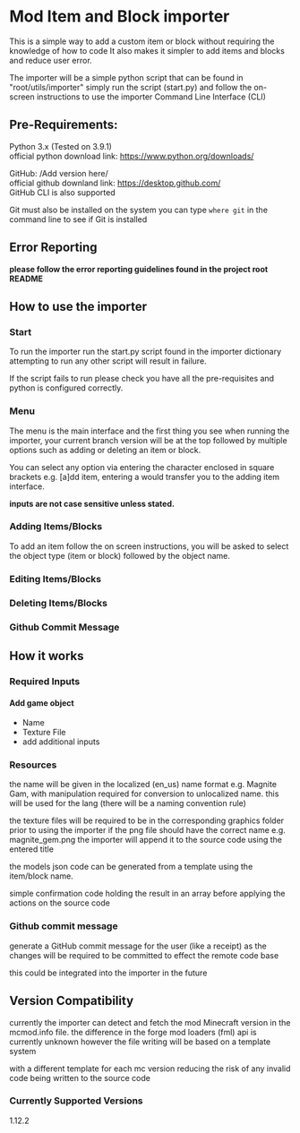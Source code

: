 # Mod Item and Block importer
This is a simple way to add a custom item or block without requiring the knowledge of how to code
It also makes it simpler to add items and blocks and reduce user error.

The importer will be a simple python script that can be found in "root/utils/importer"
simply run the script (start.py) and follow the on-screen instructions to use the importer 
Command Line Interface (CLI)

## Pre-Requirements:
Python 3.x (Tested on 3.9.1) <br>
official python download link: https://www.python.org/downloads/ <br>

GitHub: /Add version here/ <br>
official github downland link: https://desktop.github.com/ <br>
GitHub CLI is also supported <br>

Git must also be installed on the system you can type `where git` in the command line to see if Git is installed

## Error Reporting
<b>please follow the error reporting guidelines found in the project root README</b>
## How to use the importer
### Start
To run the importer run the start.py script found in the importer dictionary attempting to run any
other script will result in failure.

If the script fails to run please check you have all the pre-requisites and python is configured correctly.
### Menu
The menu is the main interface and the first thing you see when running the importer, your current branch version will be at the top followed by multiple options such as adding or deleting an item or block.

You can select any option via entering the character enclosed in square brackets e.g. [a]dd item, entering a would transfer you to the adding item interface.

<b>inputs are not case sensitive unless stated.</b>
### Adding Items/Blocks
To add an item follow the on screen instructions, you will be asked to select the object type (item or block) followed by the object name.  
### Editing Items/Blocks

### Deleting Items/Blocks

### Github Commit Message
## How it works
### Required Inputs
#### Add game object
- Name
- Texture File
- add additional inputs
### Resources
the name will be given in the localized (en_us) name format e.g. Magnite Gam, with manipulation required for conversion to unlocalized name. this will be used for the lang
(there will be a naming convention rule)

the texture files will be required to be in the corresponding graphics folder prior to using the importer
if the png file should have the correct name e.g. magnite_gem.png the importer will append it to the source code using the entered title

the models json code can be generated from a template using the item/block name.

simple confirmation code holding the result in an array before applying the actions on the source code
### Github commit message
generate a GitHub commit message for the user (like a receipt) as the changes will be required to be committed to effect the remote code base

this could be integrated into the importer in the future
## Version Compatibility
currently the importer can detect and fetch the mod Minecraft version in the mcmod.info file. 
the difference in the forge mod loaders (fml) api is currently unknown however the file writing will be based on a template system 

with a different template for each mc version reducing the risk of any invalid code being written to the source code

### Currently Supported Versions
1.12.2
